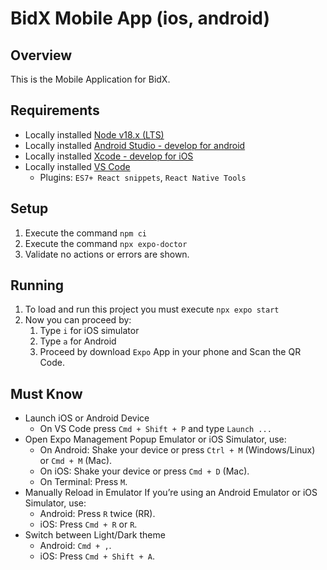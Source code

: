 # BidX Mobile App (ios, android)

## Overview

This is the Mobile Application for BidX.

## Requirements

- Locally installed [Node v18.x (LTS)](https://nodejs.org/en/download/)
- Locally installed [Android Studio - develop for android](https://developer.android.com/studio/index.html)
- Locally installed [Xcode - develop for iOS](https://developer.apple.com/xcode/)
- Locally installed [VS Code](https://code.visualstudio.com/download) 
   * Plugins: `ES7+ React snippets`, `React Native Tools`

## Setup
1. Execute the command `npm ci`
2. Execute the command `npx expo-doctor`
3. Validate no actions or errors are shown.

## Running
1. To load and run this project you must execute `npx expo start`
2. Now you can proceed by:
   1. Type `i` for iOS simulator
   2. Type `a` for Android
   3. Proceed by download `Expo` App in your phone and Scan the QR Code.

## Must Know
- Launch iOS or Android Device
  * On VS Code press `Cmd + Shift + P` and type `Launch ...`
- Open Expo Management Popup
Emulator or iOS Simulator, use:
  * On Android: Shake your device or press `Ctrl + M` (Windows/Linux) or `Cmd + M` (Mac).
  * On iOS: Shake your device or press `Cmd + D` (Mac).
  * On Terminal: Press `M`.
- Manually Reload in Emulator If you’re using an Android Emulator or iOS Simulator, use:
  * Android: Press `R` twice (RR).
  * iOS: Press `Cmd + R` or `R`.
- Switch between Light/Dark theme
  * Android: `Cmd + ,`.
  * iOS: Press `Cmd + Shift + A`.
